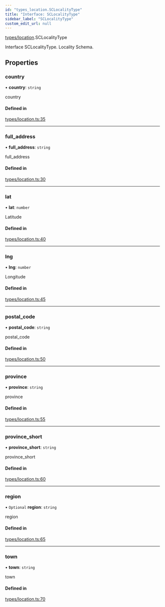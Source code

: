 ```yaml
---
id: "types_location.SCLocalityType"
title: "Interface: SCLocalityType"
sidebar_label: "SCLocalityType"
custom_edit_url: null
---
```


[types/location](../modules/types_location).SCLocalityType

Interface SCLocalityType.
Locality Schema.

## Properties

### country

• **country**: `string`

country

#### Defined in

[types/location.ts:35](https://github.com/selfcommunity/community-ui/blob/80e4c04/packages/sc-core/src/types/location.ts#L35)

___

### full\_address

• **full\_address**: `string`

full_address

#### Defined in

[types/location.ts:30](https://github.com/selfcommunity/community-ui/blob/80e4c04/packages/sc-core/src/types/location.ts#L30)

___

### lat

• **lat**: `number`

Latitude

#### Defined in

[types/location.ts:40](https://github.com/selfcommunity/community-ui/blob/80e4c04/packages/sc-core/src/types/location.ts#L40)

___

### lng

• **lng**: `number`

Longitude

#### Defined in

[types/location.ts:45](https://github.com/selfcommunity/community-ui/blob/80e4c04/packages/sc-core/src/types/location.ts#L45)

___

### postal\_code

• **postal\_code**: `string`

postal_code

#### Defined in

[types/location.ts:50](https://github.com/selfcommunity/community-ui/blob/80e4c04/packages/sc-core/src/types/location.ts#L50)

___

### province

• **province**: `string`

province

#### Defined in

[types/location.ts:55](https://github.com/selfcommunity/community-ui/blob/80e4c04/packages/sc-core/src/types/location.ts#L55)

___

### province\_short

• **province\_short**: `string`

province_short

#### Defined in

[types/location.ts:60](https://github.com/selfcommunity/community-ui/blob/80e4c04/packages/sc-core/src/types/location.ts#L60)

___

### region

• `Optional` **region**: `string`

region

#### Defined in

[types/location.ts:65](https://github.com/selfcommunity/community-ui/blob/80e4c04/packages/sc-core/src/types/location.ts#L65)

___

### town

• **town**: `string`

town

#### Defined in

[types/location.ts:70](https://github.com/selfcommunity/community-ui/blob/80e4c04/packages/sc-core/src/types/location.ts#L70)

